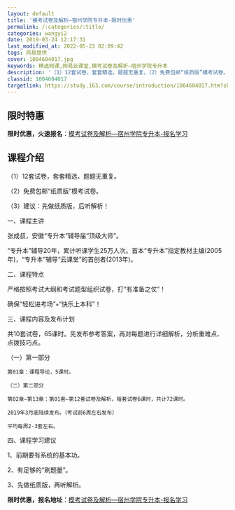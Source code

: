 ```yaml
---
layout: default
title: '模考试卷及解析—宿州学院专升本-限时优惠'
permalink: /:categories/:title/
categories: wangyi2
date: 2019-03-24 12:17:31
last_modified_at: 2022-05-23 02:09:42
tags: 网易提供
cover: 1004604017.jpg
keywords: 精选网课,网易云课堂,模考试卷及解析—宿州学院专升本
description: '（1）12套试卷，套套精选，题题无重复。（2）免费包邮“纸质版”模考试卷。（3）建议：先做纸质版，后听解析！一、课程主讲'
classid: 1004604017
targetlink: https://study.163.com/course/introduction/1004604017.htm?share=1&shareId=1025206652&utm_campaign=share&utm_medium=iphoneShare&utm_source=&utm_u=1025206652
---
```


## 限时特惠

**限时优惠，火速报名**：[模考试卷及解析—宿州学院专升本-报名学习](https://study.163.com/course/introduction/1004604017.htm?share=1&shareId=1025206652&utm_campaign=share&utm_medium=iphoneShare&utm_source=&utm_u=1025206652)

## 课程介绍

（1）12套试卷，套套精选，题题无重复。

（2）免费包邮“纸质版”模考试卷。

（3）建议：先做纸质版，后听解析！

一、课程主讲

  张成叔，安徽“专升本”辅导届“顶级大师”。

  “专升本”辅导20年，累计听课学生25万人次。首本“专升本”指定教材主编(2005年)，“专升本”辅导“云课堂”的首创者(2013年)。

二、课程特点

  严格按照考试大纲和考试题型组织试卷，打“有准备之仗”！

  确保“轻松进考场”+“快乐上本科”！  

三、课程内容及发布计划

  共10套试卷，65课时。先发布参考答案，再对每题进行详细解析，分析重难点、点拨技巧点。

  （一）第一部分

    第01章：课程导论，5课时。

    （二）第二部分  

    第02章—第13章：第01套—第12套试卷及解析，每套试卷6课时，共计72课时。

    2019年3月底陆续发布。（考试前6周左右发布）

    平均每周2-3套左右。

  四、课程学习建议

1、前期要有系统的基本功。

2、有足够的“刷题量”。

3、先做纸质版，再听解析。

**限时优惠，报名地址**：[模考试卷及解析—宿州学院专升本-报名学习](https://study.163.com/course/introduction/1004604017.htm?share=1&shareId=1025206652&utm_campaign=share&utm_medium=iphoneShare&utm_source=&utm_u=1025206652)

